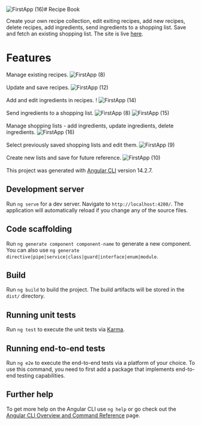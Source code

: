 ![FirstApp (16)](https://github.com/katsup07/recipe-book/assets/90941888/e98b542f-5f8d-4a90-8fcf-c8458ff6e072)# Recipe Book

 Create your own recipe collection, edit exiting recipes, add new recipes, delete recipes, add ingredients, send ingredients to a shopping list. Save and fetch an existing shopping list.
 The site is live [here](https://recipes-ten-vert.vercel.app/).

 # Features
 
 Manage existing recipes.
![FirstApp (8)](https://github.com/katsup07/recipe-book/assets/90941888/a94c956e-456a-4b49-9c66-a10c95b95c4b)
<br>
<br>
Update and save recipes.
![FirstApp (12)](https://github.com/katsup07/recipe-book/assets/90941888/370412a6-09fb-4657-9cc3-f0c30ae35f93)
<br>
<br>
Add and edit 
ingredients in recipes.
!
![FirstApp (14)](https://github.com/katsup07/recipe-book/assets/90941888/452a2981-c889-4446-98d5-c5e9f162e485)
<br>
<br>
Send ingredients to a shopping list.
![FirstApp (8)](https://github.com/katsup07/recipe-book/assets/90941888/aee1dd67-9ad5-42a4-bac4-e2dbb43c87ae)
![FirstApp (15)](https://github.com/katsup07/recipe-book/assets/90941888/5c5a4f37-2a49-4361-be2e-d3bbb10645bb)
<br>
<br>
Manage shopping lists - add ingredients, update ingredients, delete ingredients.
![FirstApp (16)](https://github.com/katsup07/recipe-book/assets/90941888/21f402e8-bd7f-4e61-9e37-3ed92bef2f75)
<br>
<br>
Select previously saved shopping lists and edit them.
![FirstApp (9)](https://github.com/katsup07/recipe-book/assets/90941888/2b86ccd1-930a-4e43-9f16-dd66f4682a27)
<br>
<br>
 Create new lists and save for future reference.
![FirstApp (10)](https://github.com/katsup07/recipe-book/assets/90941888/7a2f8c0e-8f3a-4c9c-b423-f1f2c403aab2)
<br>
<br>
This project was generated with [Angular CLI](https://github.com/angular/angular-cli) version 14.2.7.

## Development server

Run `ng serve` for a dev server. Navigate to `http://localhost:4200/`. The application will automatically reload if you change any of the source files.

## Code scaffolding

Run `ng generate component component-name` to generate a new component. You can also use `ng generate directive|pipe|service|class|guard|interface|enum|module`.

## Build

Run `ng build` to build the project. The build artifacts will be stored in the `dist/` directory.

## Running unit tests

Run `ng test` to execute the unit tests via [Karma](https://karma-runner.github.io).

## Running end-to-end tests

Run `ng e2e` to execute the end-to-end tests via a platform of your choice. To use this command, you need to first add a package that implements end-to-end testing capabilities.

## Further help

To get more help on the Angular CLI use `ng help` or go check out the [Angular CLI Overview and Command Reference](https://angular.io/cli) page.
